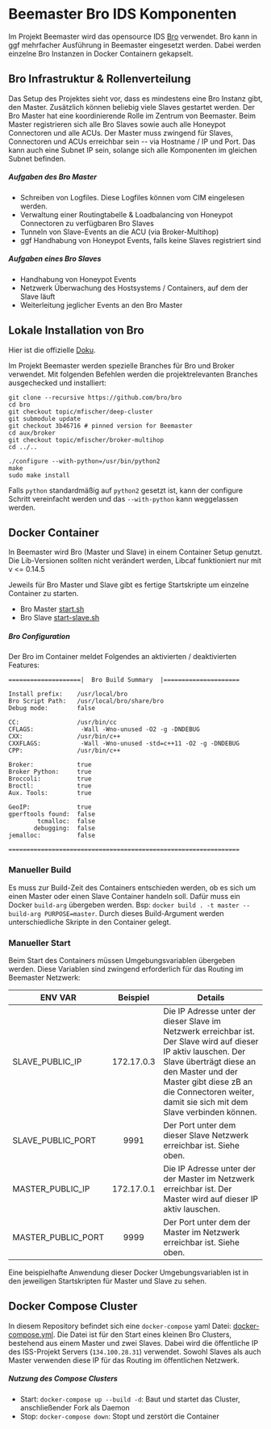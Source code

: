 # Beemaster Bro IDS Komponenten

Im Projekt Beemaster wird das opensource IDS [Bro](https://www.bro.org) verwendet. Bro kann in ggf mehrfacher Ausführung in Beemaster eingesetzt werden. Dabei werden einzelne Bro Instanzen in Docker Containern gekapselt.


## Bro Infrastruktur & Rollenverteilung

Das Setup des Projektes sieht vor, dass es mindestens eine Bro Instanz gibt, den Master. Zusätzlich können beliebig viele Slaves gestartet werden. Der Bro Master hat eine koordinierende Rolle im Zentrum von Beemaster. Beim Master registrieren sich alle Bro Slaves sowie auch alle Honeypot Connectoren und alle ACUs. Der Master muss zwingend für Slaves, Connectoren und ACUs erreichbar sein -- via Hostname / IP und Port. Das kann auch eine Subnet IP sein, solange sich alle Komponenten im gleichen Subnet befinden.

##### Aufgaben des Bro Master

- Schreiben von Logfiles. Diese Logfiles können vom CIM eingelesen werden.
- Verwaltung einer Routingtabelle & Loadbalancing von Honeypot Connectoren zu verfügbaren Bro Slaves
- Tunneln von Slave-Events an die ACU (via Broker-Multihop)
- ggf Handhabung von Honeypot Events, falls keine Slaves registriert sind

##### Aufgaben eines Bro Slaves

- Handhabung von Honeypot Events
- Netzwerk Überwachung des Hostsystems / Containers, auf dem der Slave läuft
- Weiterleitung jeglicher Events an den Bro Master


## Lokale Installation von Bro

Hier ist die offizielle [Doku](https://www.bro.org/development/projects/deep-cluster.html).

Im Projekt Beemaster werden spezielle Branches für Bro und Broker verwendet. Mit folgenden Befehlen werden die projektrelevanten Branches ausgechecked und installiert:

~~~~
git clone --recursive https://github.com/bro/bro
cd bro
git checkout topic/mfischer/deep-cluster
git submodule update
git checkout 3b46716 # pinned version for Beemaster
cd aux/broker
git checkout topic/mfischer/broker-multihop
cd ../..

./configure --with-python=/usr/bin/python2
make
sudo make install
~~~~

Falls ```python``` standardmäßig auf ```python2``` gesetzt ist, kann der configure Schritt vereinfacht werden und das ```--with-python``` kann weggelassen werden.

## Docker Container

In Beemaster wird Bro (Master und Slave) in einem Container Setup genutzt. Die Lib-Versionen sollten nicht verändert werden, Libcaf funktioniert nur mit v <= 0.14.5

Jeweils für Bro Master und Slave gibt es fertige Startskripte um einzelne Container zu starten.
- Bro Master [start.sh](start.sh)
- Bro Slave [start-slave.sh](start-slave.sh)

##### Bro Configuration

Der Bro im Container meldet Folgendes an aktivierten / deaktivierten Features:
~~~~
====================|  Bro Build Summary  |=====================

Install prefix:    /usr/local/bro
Bro Script Path:   /usr/local/bro/share/bro
Debug mode:        false

CC:                /usr/bin/cc
CFLAGS:             -Wall -Wno-unused -O2 -g -DNDEBUG
CXX:               /usr/bin/c++
CXXFLAGS:           -Wall -Wno-unused -std=c++11 -O2 -g -DNDEBUG
CPP:               /usr/bin/c++

Broker:            true
Broker Python:     true
Broccoli:          true
Broctl:            true
Aux. Tools:        true

GeoIP:             true
gperftools found:  false
        tcmalloc:  false
       debugging:  false
jemalloc:          false

================================================================
~~~~

### Manueller Build

Es muss zur Build-Zeit des Containers entschieden werden, ob es sich um einen Master oder einen Slave Container handeln soll. Dafür muss ein Docker `build-arg` übergeben werden. Bsp: `docker build . -t master --build-arg PURPOSE=master`. Durch dieses Build-Argument werden unterschiedliche Skripte in den Container gelegt.


### Manueller Start

Beim Start des Containers müssen Umgebungsvariablen übergeben werden. Diese Variablen sind zwingend erforderlich für das Routing im Beemaster Netzwerk:

| ENV VAR            | Beispiel   | Details
| ------------------ |:----------:| -------
| SLAVE_PUBLIC_IP    | 172.17.0.3 | Die IP Adresse unter der dieser Slave im Netzwerk erreichbar ist. Der Slave wird auf dieser IP aktiv lauschen. Der Slave überträgt diese an den Master und der Master gibt diese zB an die Connectoren weiter, damit sie sich mit dem Slave verbinden können.
| SLAVE_PUBLIC_PORT  | 9991       | Der Port unter dem dieser Slave Netzwerk erreichbar ist. Siehe oben.
| MASTER_PUBLIC_IP   | 172.17.0.1 | Die IP Adresse unter der der Master im Netzwerk erreichbar ist. Der Master wird auf dieser IP aktiv lauschen.
| MASTER_PUBLIC_PORT | 9999       | Der Port unter dem der Master im Netzwerk erreichbar ist. Siehe oben.

Eine beispielhafte Anwendung dieser Docker Umgebungsvariablen ist in den jeweiligen Startskripten für Master und Slave zu sehen.


## Docker Compose Cluster

In diesem Repository befindet sich eine `docker-compose` yaml Datei: [docker-compose.yml](docker-compose.yml). Die Datei ist für den Start eines kleinen Bro Clusters, bestehend aus einem Master und zwei Slaves. Dabei wird die öffentliche IP des ISS-Projekt Servers (`134.100.28.31`) verwendet. Sowohl Slaves als auch Master verwenden diese IP für das Routing im öffentlichen Netzwerk.

##### Nutzung des Compose Clusters

- Start: `docker-compose up --build -d`: Baut und startet das Cluster, anschließender Fork als Daemon
- Stop: `docker-compose down`: Stopt und zerstört die Container